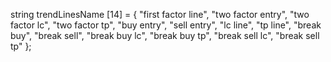 string trendLinesName
[14] = {
    "first factor line", "two factor entry", "two factor lc", "two factor tp",
    "buy entry", "sell entry", "lc line", "tp line",
    "break buy", "break sell", "break buy lc", "break buy tp", "break sell lc", "break sell tp"
};